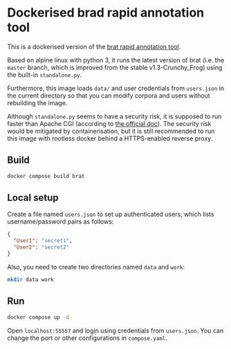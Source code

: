 # Dockerised brad rapid annotation tool

This is a dockerised version of the [brat rapid annotation tool](http://brat.nlplab.org/).

Based on alpine linux with python 3, it runs the latest version of brat (i.e. the `master` branch, which is improved from the stable v1.3-Crunchy_Frog) using the built-in `standalone.py`.

Furthermore, this image loads `data/` and user credentials from `users.json` in the current directory so that you can modify corpora and users without rebuilding the image.

Although `standalone.py` seems to have a security risk, it is supposed to run faster than Apache CGI (according to [the official doc](http://brat.nlplab.org/installation.html#brat-standalone-server)).
The security risk would be mitigated by containerisation, but it is still recommended to run this image with rootless docker behind a HTTPS-enabled reverse proxy.

## Build

```sh
docker compose build brat
```

## Local setup

Create a file named `users.json` to set up authenticated users, which lists username/password pairs as follows:

```json
{
  "User1": "secret1",
  "User2": "secret2"
}
```

Also, you need to create two directories named `data` and `work`:

```sh
mkdir data work
```

## Run

```sh
docker compose up -d
```

Open `localhost:55557` and login using credentials from `users.json`.
You can change the port or other configurations in `compose.yaml`.
